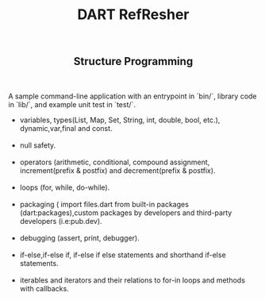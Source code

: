 <h1 align="center" >
DART RefResher
</h1>
<br/>
<h2 align="center">
Structure Programming
</h2>
<br/>
<p>
A sample command-line application with an entrypoint in `bin/`, library code
in `lib/`, and example unit test in `test/`.
</p>
<ul>
<li>
variables, types(List, Map, Set, String, int, double, bool, etc.), dynamic,var,final and const.
</li>
<br/>

<li>
null safety.
</li>
<br/>

<li>
operators (arithmetic, conditional, compound assignment, increment(prefix & postfix) and decrement(prefix & postfix).
</li>
<br/>

<li>
loops (for, while, do-while).
</li>
<br/>
<li>
packaging ( import files.dart from built-in packages (dart:packages),custom packages by developers and third-party developers (i.e:pub.dev).</li>
<br/>

<li>
debugging (assert, print, debugger).
</li>
<br/>

<li>
if-else,if-else if, if-else if else statements and shorthand if-else statements.</li>
<br/>

<li>
iterables and iterators and their relations to for-in loops and methods with callbacks.
</li>
<br/>
</ul>
<br/>
<br/>
<!-- <h2 align="center">
Object Oriented Programming
</h2>
<br/>
<ul> -->

</ul>
